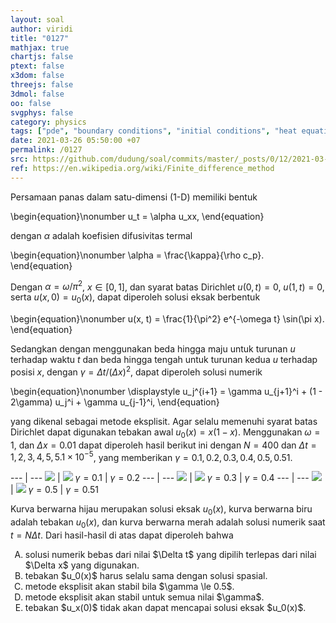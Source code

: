 ```yaml
---
layout: soal
author: viridi
title: "0127"
mathjax: true
chartjs: false
ptext: false
x3dom: false
threejs: false
3dmol: false
oo: false
svgphys: false
category: physics
tags: ["pde", "boundary conditions", "initial conditions", "heat equation", "fi3201", "2020-1"]
date: 2021-03-26 05:50:00 +07
permalink: /0127
src: https://github.com/dudung/soal/commits/master/_posts/0/12/2021-03-25-pde-bc-ic-7.md
ref: https://en.wikipedia.org/wiki/Finite_difference_method
---
```

Persamaan panas dalam satu-dimensi (1-D) memiliki bentuk

\begin{equation}\nonumber
u_t = \alpha u_xx,
\end{equation}

dengan $\alpha$ adalah koefisien difusivitas termal

\begin{equation}\nonumber
\alpha = \frac{\kappa}{\rho c_p}.
\end{equation}

Dengan $\alpha = \omega/\pi^2$, $x \in [0, 1]$, dan syarat batas Dirichlet $u(0, t) = 0$, $u(1, t) = 0$, serta $u(x, 0) = u_0(x)$, dapat diperoleh solusi eksak berbentuk

\begin{equation}\nonumber
u(x, t) = \frac{1}{\pi^2} e^{-\omega t} \sin(\pi x).
\end{equation}

Sedangkan dengan menggunakan beda hingga maju untuk turunan 
$u$ terhadap waktu $t$ dan beda hingga tengah untuk turunan kedua $u$ terhadap posisi $x$, dengan $\gamma = \Delta t / (\Delta x)^2$, dapat diperoleh solusi numerik

\begin{equation}\nonumber
\displaystyle u_j^{i+1} = \gamma u_{j+1}^i + (1 - 2\gamma) u_j^i + \gamma u_{j-1}^i,
\end{equation}

yang dikenal sebagai metode eksplisit. Agar selalu memenuhi syarat batas Dirichlet dapat digunakan tebakan awal $u_0(x) = x(1-x)$. Menggunakan $\omega = 1$, dan $\Delta x = 0.01$ dapat diperoleh hasil berikut ini dengan $N = 400$ dan $\Delta t = 1, 2, 3, 4, 5, 5.1 \times 10^{-5}$, yang memberikan $\gamma = 0.1, 0.2, 0.3, 0.4, 0.5, 0.51$.

--- | ---
![]({{site.baseurl}}/assets/img/0/12/0127-heat-eqn-explicit-0.000010.png) | ![]({{site.baseurl}}/assets/img/0/12/0127-heat-eqn-explicit-0.000020.png)
$\gamma = 0.1$ | $\gamma = 0.2$
--- | ---
![]({{site.baseurl}}/assets/img/0/12/0127-heat-eqn-explicit-0.000030.png) | ![]({{site.baseurl}}/assets/img/0/12/0127-heat-eqn-explicit-0.000040.png)
$\gamma = 0.3$ | $\gamma = 0.4$
--- | ---
![]({{site.baseurl}}/assets/img/0/12/0127-heat-eqn-explicit-0.000050.png) | ![]({{site.baseurl}}/assets/img/0/12/0127-heat-eqn-explicit-0.000051.png)
$\gamma = 0.5$ | $\gamma = 0.51$

Kurva berwarna hijau merupakan solusi eksak $u_0(x)$, kurva berwarna biru adalah tebakan $u_0(x)$, dan kurva berwarna merah adalah solusi numerik saat $t = N \Delta t$. Dari hasil-hasil di atas dapat diperoleh bahwa

<ol type="A">
<li>solusi numerik bebas dari nilai $\Delta t$ yang dipilih terlepas dari nilai $\Delta x$ yang digunakan.
<li>tebakan $u_0(x)$ harus selalu sama dengan solusi spasial.
<li>metode eksplisit akan stabil bila $\gamma \le 0.5$.
<li>metode eksplisit akan stabil untuk semua nilai $\gamma$.
<li>tebakan $u_x(0)$ tidak akan dapat mencapai solusi eksak $u_0(x)$.
